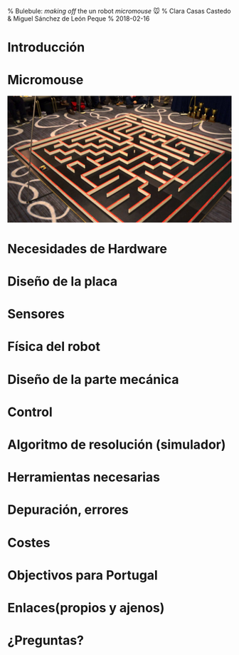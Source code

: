 % Bulebule: *making off* the un robot *micromouse* 🐭
% Clara Casas Castedo & Miguel Sánchez de León Peque
% 2018-02-16

Introducción
============

Micromouse
==========

![](./figures/maze.jpg)


Necesidades de Hardware
=======================

Diseño de la placa
==================

Sensores
========

Física del robot
================

Diseño de la parte mecánica
===========================

Control
=======

Algoritmo de resolución (simulador)
===================================

Herramientas necesarias
=======================

Depuración, errores
===================

Costes
======

Objectivos para Portugal
========================

Enlaces(propios y ajenos)
=========================

¿Preguntas?
===========
